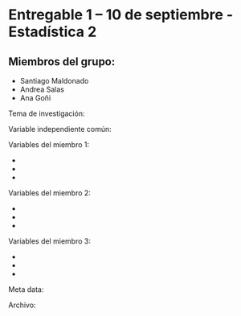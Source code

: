 # Entregable 1 – 10 de septiembre - Estadística 2

## Miembros del grupo:
+ Santiago Maldonado
+ Andrea Salas 
+ Ana Goñi

Tema de investigación:

Variable independiente común: 

Variables del miembro 1:

+
+
+

Variables del miembro 2: 

+
+
+

Variables del miembro 3: 

+
+
+

Meta data:

Archivo: 

